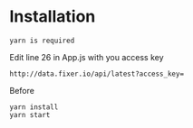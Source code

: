 
# Installation

```yarn is required```

Edit line 26 in App.js with you access key

```
http://data.fixer.io/api/latest?access_key=
```

Before

```
yarn install
yarn start
```
